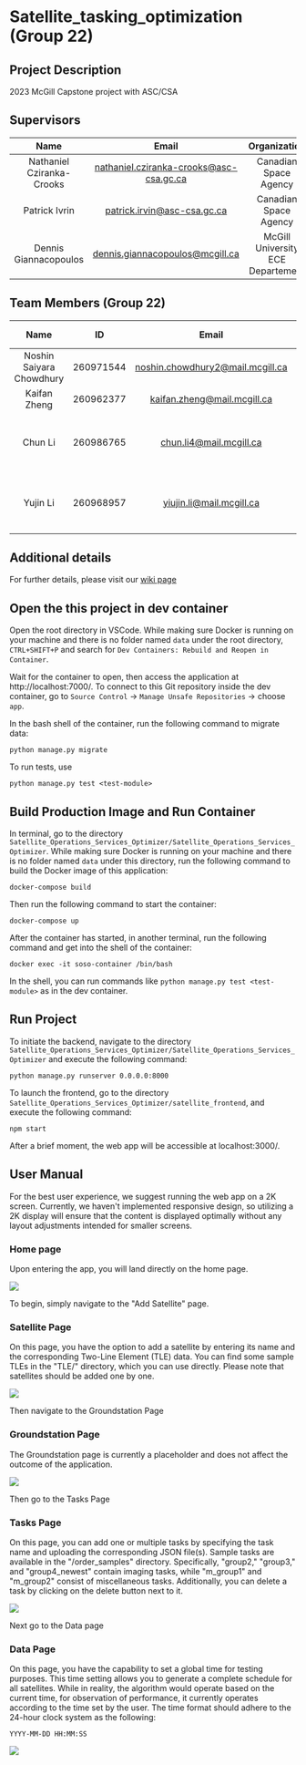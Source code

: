 # Satellite_tasking_optimization (Group 22)

## Project Description
2023 McGill Capstone project with ASC/CSA

## Supervisors
| Name                      |                  Email                  |          Organization             |
|:-------------------------:|:---------------------------------------:|:---------------------------------:|
| Nathaniel Cziranka-Crooks | nathaniel.cziranka-crooks@asc-csa.gc.ca |        Canadian Space Agency      |
| Patrick Ivrin             |       patrick.irvin@asc-csa.gc.ca       |        Canadian Space Agency      |
| Dennis Giannacopoulos     |    dennis.giannacopoulos@mcgill.ca      | McGill University ECE Departement |


## Team Members (Group 22)
| Name                      | ID        | Email                                  |                   Major & Minor                        |                 GitHub Profile                |
|:-------------------------:|:---------:|:--------------------------------------:|:------------------------------------------------------:|:---------------------------------------------:|
| Noshin Saiyara Chowdhury  | 260971544 | noshin.chowdhury2@mail.mcgill.ca       | Computer Engineering                                   | [Noshin03](https://github.com/Noshin03)       |
| Kaifan Zheng              | 260962377 | kaifan.zheng@mail.mcgill.ca            | Computer Engineering                                   | [kaifanzheng](https://github.com/kaifanzheng) |
| Chun Li                   | 260986765 | chun.li4@mail.mcgill.ca                | Software Engineering & Applied Artificial Intelligence | [chun-li9](https://github.com/chun-li9)       |
| Yujin Li                  | 260968957 | yiujin.li@mail.mcgill.ca               | Software Engineering & Applied Artificial Intelligence | [YuJ-Li](https://github.com/YuJ-Li)           |

## Additional details
For further details, please visit our [wiki page](https://github.com/YuJ-Li/Satellite_tasking_optimization/wiki)

## Open the this project in dev container
Open the root directory in VSCode. While making sure Docker is running on your machine and there is no folder named `data` under the root directory, `CTRL+SHIFT+P` and search for `Dev Containers: Rebuild and Reopen in Container`.

Wait for the container to open, then access the application at http://localhost:7000/. To connect to this Git repository inside the dev container, go to `Source Control` -> `Manage Unsafe Repositories` -> choose `app`.

In the bash shell of the container, run the following command to migrate data:

```
python manage.py migrate
```

To run tests, use

```
python manage.py test <test-module>
```

## Build Production Image and Run Container

In terminal, go to the directory `Satellite_Operations_Services_Optimizer/Satellite_Operations_Services_Optimizer`. While making sure Docker is running on your machine and there is no folder named `data` under this directory, run the following command to build the Docker image of this application: 

```
docker-compose build
```

Then run the following command to start the container:

```
docker-compose up
```

After the container has started, in another terminal, run the following command and get into the shell of the container:

```
docker exec -it soso-container /bin/bash
```

In the shell, you can run commands like `python manage.py test <test-module>` as in the dev container.

## Run Project
To initiate the backend, navigate to the directory `Satellite_Operations_Services_Optimizer/Satellite_Operations_Services_Optimizer` and execute the following command:

```
python manage.py runserver 0.0.0.0:8000
```

To launch the frontend, go to the directory  `Satellite_Operations_Services_Optimizer/satellite_frontend`, and execute the following command:
```
npm start
```

After a brief moment, the web app will be accessible at localhost:3000/.

## User Manual
For the best user experience, we suggest running the web app on a 2K screen. Currently, we haven't implemented responsive design, so utilizing a 2K display will ensure that the content is displayed optimally without any layout adjustments intended for smaller screens.
### Home page
Upon entering the app, you will land directly on the home page.

![](https://github.com/YuJ-Li/Satellite_Operations_Services_Optimizer/blob/main/demo/home.png)

To begin, simply navigate to the "Add Satellite" page.

### Satellite Page
On this page, you have the option to add a satellite by entering its name and the corresponding Two-Line Element (TLE) data. You can find some sample TLEs in the "TLE/" directory, which you can use directly. Please note that satellites should be added one by one.

![](https://github.com/YuJ-Li/Satellite_Operations_Services_Optimizer/blob/main/demo/satellites.png)

Then navigate to the Groundstation Page
### Groundstation Page
The Groundstation page is currently a placeholder and does not affect the outcome of the application.

![](https://github.com/YuJ-Li/Satellite_Operations_Services_Optimizer/blob/main/demo/groundstations.png)

Then go to the Tasks Page
### Tasks Page
On this page, you can add one or multiple tasks by specifying the task name and uploading the corresponding JSON file(s). Sample tasks are available in the "/order_samples" directory. Specifically, "group2," "group3," and "group4_newest" contain imaging tasks, while "m_group1" and "m_group2" consist of miscellaneous tasks. Additionally, you can delete a task by clicking on the delete button next to it.

![](https://github.com/YuJ-Li/Satellite_Operations_Services_Optimizer/blob/main/demo/tasks.png)

Next go to the Data page
### Data Page
On this page, you have the capability to set a global time for testing purposes. This time setting allows you to generate a complete schedule for all satellites. While in reality, the algorithm would operate based on the current time, for observation of performance, it currently operates according to the time set by the user. The time format should adhere to the 24-hour clock system as the following:

```
YYYY-MM-DD HH:MM:SS
```

![](https://github.com/YuJ-Li/Satellite_Operations_Services_Optimizer/blob/main/demo/data.png)

